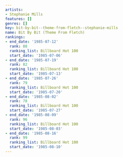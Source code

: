 ```yaml
---
artists:
- Stephanie Mills
features: []
genres: []
key: bit-by-bit--theme-from-fletch--stephanie-mills
name: Bit By Bit (Theme From Fletch)
rankings:
- end_date: '1985-07-12'
  rank: 88
  ranking_list: Billboard Hot 100
  start_date: '1985-07-06'
- end_date: '1985-07-19'
  rank: 82
  ranking_list: Billboard Hot 100
  start_date: '1985-07-13'
- end_date: '1985-07-26'
  rank: 79
  ranking_list: Billboard Hot 100
  start_date: '1985-07-20'
- end_date: '1985-08-02'
  rank: 78
  ranking_list: Billboard Hot 100
  start_date: '1985-07-27'
- end_date: '1985-08-09'
  rank: 96
  ranking_list: Billboard Hot 100
  start_date: '1985-08-03'
- end_date: '1985-08-16'
  rank: 99
  ranking_list: Billboard Hot 100
  start_date: '1985-08-10'
---
```


